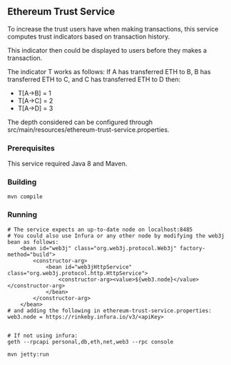 ## Ethereum Trust Service

To increase the trust users have when making transactions, this service computes trust indicators based on transaction history. 

This indicator then could be displayed to users before they makes a transaction.

The indicator T works as follows: If A has transferred ETH to B, B has transferred ETH to C,
and C has transferred ETH to D then:

* T[A->B] = 1
* T[A->C] = 2
* T[A->D] = 3

The depth considered can be configured through src/main/resources/ethereum-trust-service.properties.

### Prerequisites
This service required Java 8 and Maven.

### Building
```
mvn compile
```

### Running
```
# The service expects an up-to-date node on localhost:8485
# You could also use Infura or any other node by modifying the web3j bean as follows:
    <bean id="web3j" class="org.web3j.protocol.Web3j" factory-method="build">
    	<constructor-arg>
    		<bean id="web3jHttpService" class="org.web3j.protocol.http.HttpService">
    			<constructor-arg><value>${web3.node}</value></constructor-arg>
    		</bean>
    	</constructor-arg>
    </bean>
# and adding the following in ethereum-trust-service.properties:
web3.node = https://rinkeby.infura.io/v3/<apiKey>

    
# If not using infura:
geth --rpcapi personal,db,eth,net,web3 --rpc console

mvn jetty:run

```
